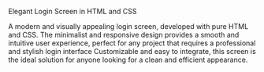 Elegant Login Screen in HTML and CSS

A modern and visually appealing login screen, developed with pure HTML and CSS. 
The minimalist and responsive design provides a smooth and intuitive user experience, perfect for any project that requires a professional and stylish login interface
Customizable and easy to integrate, this screen is the ideal solution for anyone looking for a clean and efficient appearance.

